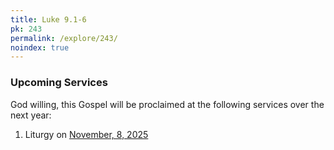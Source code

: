 ```yaml
---
title: Luke 9.1-6
pk: 243
permalink: /explore/243/
noindex: true
---
```


### Upcoming Services

God willing, this Gospel will be proclaimed at the following services over the next year:


1. Liturgy on [November,  8, 2025](https://orthocal.info/readings/gregorian/2025/11/08/)
